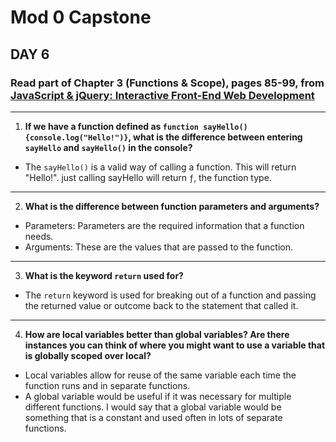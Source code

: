 # Mod 0 Capstone

## DAY 6


### Read part of Chapter 3 (Functions & Scope), pages 85-99, from [JavaScript & jQuery: Interactive Front-End Web Development](https://www.amazon.com/JavaScript-JQuery-Interactive-Front-End-Development/dp/1118531647/ref=sr_1_5?ie=UTF8&qid=1541447422&sr=8-5&keywords=duckett)
---
1.  **If we have a function defined as `function sayHello(){console.log("Hello!")}`, what is the difference between entering `sayHello` and `sayHello()` in the console?**
 * The `sayHello()` is a valid way of calling a function. This will return "Hello!". just calling sayHello will return `ƒ`, the function type.
 ---
2.  **What is the difference between function parameters and arguments?**
 * Parameters: Parameters are the required information that a function needs.
 * Arguments: These are the values that are passed to the function.
 ---
3.  **What is the keyword `return` used for?**
 * The `return` keyword is used for breaking out of a function and passing the returned value or outcome back to the statement that called it.
 ---
4.  **How are local variables better than global variables? Are there instances you can think of where you might want to use a variable that is globally scoped over local?**
 * Local variables allow for reuse of the same variable each time the function runs and in separate functions.
 * A global variable would be useful if it was necessary for multiple different functions. I would say that a global variable would be something that is a constant and used often in lots of separate functions.
